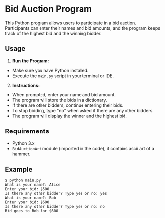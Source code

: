 # Bid Auction Program

This Python program allows users to participate in a bid auction. Participants can enter their names and bid amounts, and the program keeps track of the highest bid and the winning bidder.

## Usage

1. **Run the Program:**
- Make sure you have Python installed.
- Execute the `main.py` script in your terminal or IDE.

2. **Instructions:**
- When prompted, enter your name and bid amount.
- The program will store the bids in a dictionary.
- If there are other bidders, continue entering their bids.
- To stop bidding, type "no" when asked if there are any other bidders.
- The program will display the winner and the highest bid.

## Requirements

- Python 3.x
- `BidAuctionArt` module (imported in the code), it contains ascii art of a hammer.

## Example

```
$ python main.py
What is your name?: Alice
Enter your bid: $500
Is there any other bidder? Type yes or no: yes
What is your name?: Bob
Enter your bid: $600
Is there any other bidder? Type yes or no: no
Bid goes to Bob for $600
```

